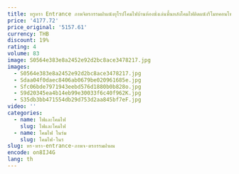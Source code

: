 ```yaml
---
title: หรูหรา Entrance ภาพจิตรกรรมฝาผนังยุโรปโคมไฟบ้านห้องนั่งเล่นพื้นหลังโคมไฟติดผนังรีโมทคอนโทรลโคมไฟติดผนังพร้อมปลั๊ก
price: '4177.72'
price_original: '5157.61'
currency: THB
discount: 19%
rating: 4
volume: 83
image: S0564e383e8a2452e92d2bc8ace3478217.jpg
images:
  - S0564e383e8a2452e92d2bc8ace3478217.jpg
  - Sdaa04f0daec8406ab0679be020961685e.jpg
  - Sfc06bde7971943eebd576d1880b0b828o.jpg
  - S9d20345ea4b14eb99e30033f6c40f962K.jpg
  - S35db3bb471554db29d753d2aa845bf7eF.jpg
video: ''
categories:
  - name: ไฟและโคมไฟ
    slug: ไฟและโคมไฟ
  - name: โคมไฟ ในร่ม
    slug: โคมไฟ-ในร
slug: หร-หรา-entrance-ภาพจ-ตรกรรมฝาผน
encode: on8IJ4G
lang: th
---
```

  